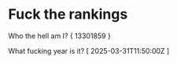 # Fuck the rankings

Who the hell am I?
{ 13301859 }

What fucking year is it?
[ 2025-03-31T11:50:00Z ]
